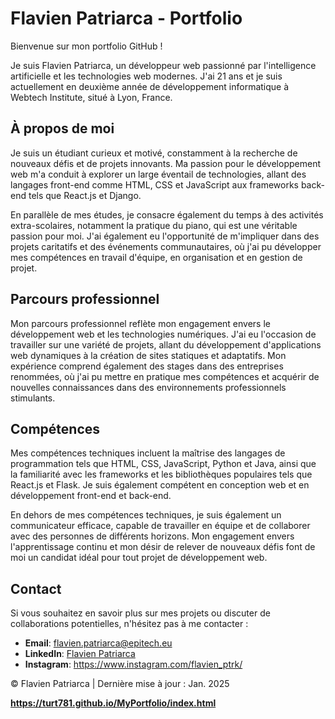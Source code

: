 # Flavien Patriarca - Portfolio

Bienvenue sur mon portfolio GitHub !

Je suis Flavien Patriarca, un développeur web passionné par l'intelligence artificielle et les technologies web modernes. J'ai 21 ans et je suis actuellement en deuxième année de développement informatique à Webtech Institute, situé à Lyon, France.

## À propos de moi

Je suis un étudiant curieux et motivé, constamment à la recherche de nouveaux défis et de projets innovants. Ma passion pour le développement web m'a conduit à explorer un large éventail de technologies, allant des langages front-end comme HTML, CSS et JavaScript aux frameworks back-end tels que React.js et Django.

En parallèle de mes études, je consacre également du temps à des activités extra-scolaires, notamment la pratique du piano, qui est une véritable passion pour moi. J'ai également eu l'opportunité de m'impliquer dans des projets caritatifs et des événements communautaires, où j'ai pu développer mes compétences en travail d'équipe, en organisation et en gestion de projet.

## Parcours professionnel

Mon parcours professionnel reflète mon engagement envers le développement web et les technologies numériques. J'ai eu l'occasion de travailler sur une variété de projets, allant du développement d'applications web dynamiques à la création de sites statiques et adaptatifs. Mon expérience comprend également des stages dans des entreprises renommées, où j'ai pu mettre en pratique mes compétences et acquérir de nouvelles connaissances dans des environnements professionnels stimulants.

## Compétences

Mes compétences techniques incluent la maîtrise des langages de programmation tels que HTML, CSS, JavaScript, Python et Java, ainsi que la familiarité avec les frameworks et les bibliothèques populaires tels que React.js et Flask. Je suis également compétent en conception web et en développement front-end et back-end.

En dehors de mes compétences techniques, je suis également un communicateur efficace, capable de travailler en équipe et de collaborer avec des personnes de différents horizons. Mon engagement envers l'apprentissage continu et mon désir de relever de nouveaux défis font de moi un candidat idéal pour tout projet de développement web.

## Contact

Si vous souhaitez en savoir plus sur mes projets ou discuter de collaborations potentielles, n'hésitez pas à me contacter :

- **Email**: flavien.patriarca@epitech.eu
- **LinkedIn**: [Flavien Patriarca](https://www.linkedin.com/in/flavien-patriarca/)
- **Instagram**: https://www.instagram.com/flavien_ptrk/

© Flavien Patriarca | Dernière mise à jour : Jan. 2025

__https://turt781.github.io/MyPortfolio/index.html__
